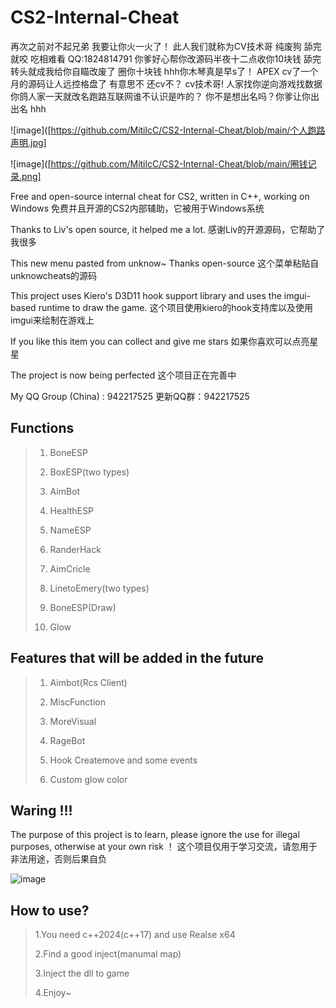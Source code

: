 # CS2-Internal-Cheat
再次之前对不起兄弟 我要让你火一火了！ 此人我们就称为CV技术哥 纯废狗 舔完就咬 吃相难看 QQ:1824814791
你爹好心帮你改源码半夜十二点收你10块钱 舔完转头就成我给你自瞄改废了 圈你十块钱 hhh你木琴真是早s了！
APEX cv了一个月的源码让人远控格盘了 有意思不 还cv不？ cv技术哥! 人家找你逆向游戏找数据 你鸽人家一天就改名跑路互联网谁不认识是咋的？
你不是想出名吗？你爹让你出出名 hhh

![image]([https://github.com/MitilcC/CS2-Internal-Cheat/blob/main/个人跑路声明.jpg]

![image]([https://github.com/MitilcC/CS2-Internal-Cheat/blob/main/圈钱记录.png]

Free and open-source internal cheat for CS2, written in C++, working on Windows
免费并且开源的CS2内部辅助，它被用于Windows系统

Thanks to Liv's open source, it helped me a lot.
感谢Liv的开源源码，它帮助了我很多

This new menu pasted from unknow~ Thanks open-source
这个菜单粘贴自unknowcheats的源码

This project uses Kiero's D3D11 hook support library and uses the imgui-based runtime to draw the game.
这个项目使用kiero的hook支持库以及使用imgui来绘制在游戏上

If you like this item you can collect and give me stars
如果你喜欢可以点亮星星

The project is now being perfected
这个项目正在完善中

My QQ Group (China) : 942217525
更新QQ群：942217525

## Functions

> 1. BoneESP
>
> 2. BoxESP(two types)
>
> 3. AimBot
>
> 4. HealthESP
>
> 5. NameESP
>
> 6. RanderHack
>
> 7. AimCricle
>
> 8. LinetoEmery(two types)
>
> 9. BoneESP(Draw)
>
> 10. Glow

## Features that will be added in the future

> 1. Aimbot(Rcs Client)
>
> 2. MiscFunction
>
> 3. MoreVisual
>
> 4. RageBot
>
> 5. Hook Createmove and some events
>
> 6. Custom glow color

## Waring !!!
The purpose of this project is to learn, please ignore the use for illegal purposes, otherwise at your own risk ！
这个项目仅用于学习交流，请忽用于非法用途，否则后果自负

![image](https://github.com/MitilcC/CS2-Internal-Cheat/blob/main/2.png)

## How to use?
> 1.You need c++2024(c++17) and use Realse x64
>
> 2.Find a good inject(manumal map)
>
> 3.Inject the dll to game
>
> 4.Enjoy~
